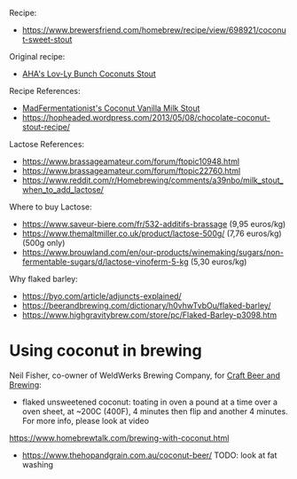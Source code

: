 Recipe:

* https://www.brewersfriend.com/homebrew/recipe/view/698921/coconut-sweet-stout

Original recipe: 

* [AHA's Lov-Ly Bunch Coconuts Stout](https://www.homebrewersassociation.org/homebrew-recipe/lov-ly-bunch-coconuts/)

Recipe References:

* [MadFermentationist's Coconut Vanilla Milk Stout](https://www.themadfermentationist.com/2014/12/coconut-vanilla-milk-stout-recipe.html)
* https://hopheaded.wordpress.com/2013/05/08/chocolate-coconut-stout-recipe/

Lactose References:

* https://www.brassageamateur.com/forum/ftopic10948.html
* https://www.brassageamateur.com/forum/ftopic22760.html
* https://www.reddit.com/r/Homebrewing/comments/a39nbo/milk_stout_when_to_add_lactose/

Where to buy Lactose:

* https://www.saveur-biere.com/fr/532-additifs-brassage (9,95 euros/kg)
* https://www.themaltmiller.co.uk/product/lactose-500g/ (7,76 euros/kg) (500g only)
* https://www.brouwland.com/en/our-products/winemaking/sugars/non-fermentable-sugars/d/lactose-vinoferm-5-kg (5,30 euros/kg)

Why flaked barley: 

* https://byo.com/article/adjuncts-explained/
* https://beerandbrewing.com/dictionary/h0vhwTvbOu/flaked-barley/
* https://www.highgravitybrew.com/store/pc/Flaked-Barley-p3098.htm



# Using coconut in brewing

Neil Fisher, co-owner of WeldWerks Brewing Company, for [Craft Beer and Brewing](https://www.youtube.com/watch?v=O9IvBx_cwjA):

* flaked unsweetened coconut: toating in oven a pound at a time over a oven sheet, at ~200C (400F), 4 minutes then flip and another 4 minutes. For more info, please look at video


https://www.homebrewtalk.com/brewing-with-coconut.html

* https://www.thehopandgrain.com.au/coconut-beer/
  TODO: look at fat washing

